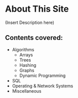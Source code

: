 # About This Site

(Insert Description here)

## Contents covered:

- Algorithms
    - Arrays
    - Trees
    - Hashing
    - Graphs
    - Dynamic Programming
- SQL
- Operating & Network Systems
- Miscellaneous 



